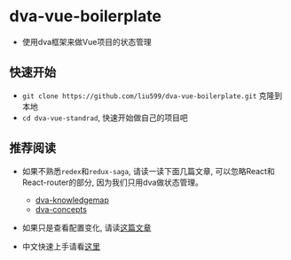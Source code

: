 # dva-vue-boilerplate

- 使用dva框架来做Vue项目的状态管理

## 快速开始

- `git clone https://github.com/liu599/dva-vue-boilerplate.git` 克隆到本地
- `cd dva-vue-standrad`, 快速开始做自己的项目吧

## 推荐阅读

- 如果不熟悉`redex`和`redux-saga`, 请读一读下面几篇文章, 可以忽略React和React-router的部分, 因为我们只用dva做状态管理。
    - [dva-knowledgemap](https://github.com/dvajs/dva-knowledgemap)
    - [dva-concepts](https://github.com/dvajs/dva/blob/master/docs/Concepts.md)

- 如果只是查看配置变化, 请读[这篇文章](https://github.com/liu599/dva-vue-boilerplate/blob/master/Configuration.md)
- 中文快速上手请看[这里](https://github.com/liu599/dva-vue-boilerplate/blob/master/QuickReference.md)